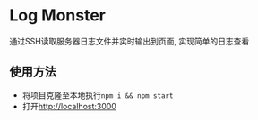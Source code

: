 # Log Monster
通过SSH读取服务器日志文件并实时输出到页面, 实现简单的日志查看

## 使用方法

- 将项目克隆至本地执行`npm i && npm start`
- 打开[http://localhost:3000](http://localhost:3000)